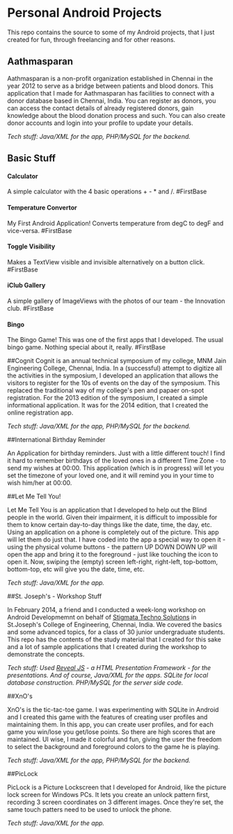 # Personal Android Projects
This repo contains the source to some of my Android projects, that I just created for fun, through freelancing and for other reasons. 

## Aathmasparan
Aathmasparan is a non-profit organization established in Chennai in the year 2012 to serve as a bridge between patients and blood donors. This application that I made for Aathmasparan has facilities to connect with a donor database based in Chennai, India. You can register as donors, you can access the contact details of already registered donors, gain knowledge about the blood donation process and such. You can also create donor accounts and login into your profile to update your details. 

*Tech stuff: Java/XML for the app, PHP/MySQL for the backend.*

## Basic Stuff

#### Calculator
A simple calculator with the 4 basic operations + - * and /. #FirstBase

#### Temperature Convertor
My First Android Application! Converts temperature from degC to degF and vice-versa. #FirstBase

#### Toggle Visibility
Makes a TextView visible and invisible alternatively on a button click. #FirstBase

#### iClub Gallery
A simple gallery of ImageViews with the photos of our team - the Innovation club. #FirstBase

#### Bingo
The Bingo Game! This was one of the first apps that I developed. The usual bingo game. Nothing special about it, really. #FirstBase

##Cognit
Cognit is an annual technical symposium of my college, MNM Jain Engineering College, Chennai, India. In a (successful) attempt to digitize all the activities in the symposium, I developed an application that allows the visitors to register for the 10s of events on the day of the symposium. This replaced the traditional way of my college's pen and papaer on-spot registration. For the 2013 edition of the symposium, I created a simple informational application. It was for the 2014 edition, that I created the online registration app.

*Tech stuff: Java/XML for the app, PHP/MySQL for the backend.*

##International Birthday Reminder

An Application for birthday reminders. Just with a little different touch! I find it hard to remember birthdays of the loved ones in a different Time Zone - to send my wishes at 00:00. This application (which is in progress) will let you set the timezone of your loved one, and it will remind you in your time to wish him/her at 00:00. 

##Let Me Tell You!

Let Me Tell You is an application that I developed to help out the Blind people in the world. Given their impairment, it is difficult to impossible for them to know certain day-to-day things like the date, time, the day, etc. Using an application on a phone is completely out of the picture. This app will let them do just that. I have coded into the app a special way to open it - using the physical volume buttons - the pattern UP DOWN DOWN UP will open the app and bring it to the foreground - just like touching the icon to open it. Now, swiping the (empty) screen left-right, right-left, top-bottom, bottom-top, etc will give you the date, time, etc. 

*Tech stuff: Java/XML for the app.*

##St. Joseph's - Workshop Stuff

In February 2014, a friend and I conducted a week-long workshop on Android Developmemnt on behalf of [Stigmata Techno Solutions](http://www.stigmata.co.in) in St.Joseph's College of Engineering, Chennai, India. We covered the basics and some advanced topics, for a class of 30 junior undergraduate students. This repo has the contents of the study material that I created for this sake and a lot of sample applications that I created during the workshop to demonstrate the concepts. 

*Tech stuff: Used [Reveal JS](http://lab.hakim.se/reveal-js/#/) - a HTML Presentation Framework - for the presentations. And of course, Java/XML for the apps. SQLite for local database construction. PHP/MySQL for the server side code.*

##XnO's

XnO's is the tic-tac-toe game. I was experimenting with SQLite in Android and I created this game with the features of creating user profiles and maintaining them. In this app, you can create user profiles, and for each game you win/lose you get/lose points. So there are high scores that are maintained. UI wise, I made it colorful and fun, giving the user the freedom to select the background and foreground colors to the game he is playing. 

*Tech stuff: Java/XML for the app, PHP/MySQL for the backend.*

##PicLock

PicLock is a Picture Lockscreen that I developed for Android, like the picture lock screen for Windows PCs. It lets you create an unlock pattern first, recording 3 screen coordinates on 3 different images. Once they're set, the same touch patters need to be used to unlock the phone. 

*Tech stuff: Java/XML for the app.*

